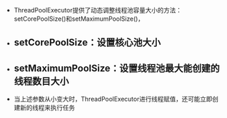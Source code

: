 - ThreadPoolExecutor提供了动态调整线程池容量大小的方法：setCorePoolSize()和setMaximumPoolSize()，
- ## setCorePoolSize：设置核心池大小
- ## setMaximumPoolSize：设置线程池最大能创建的线程数目大小
- 当上述参数从小变大时，ThreadPoolExecutor进行线程赋值，还可能立即创建新的线程来执行任务